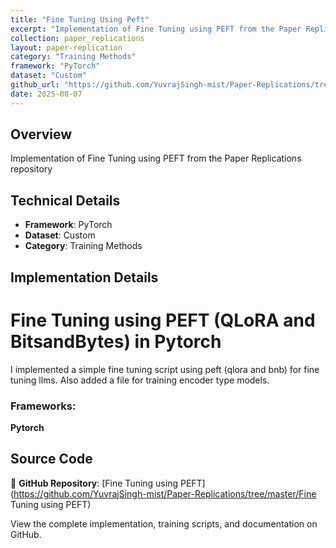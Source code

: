 ```yaml
---
title: "Fine Tuning Using Peft"
excerpt: "Implementation of Fine Tuning using PEFT from the Paper Replications repository"
collection: paper_replications
layout: paper-replication
category: "Training Methods"
framework: "PyTorch"
dataset: "Custom"
github_url: "https://github.com/YuvrajSingh-mist/Paper-Replications/tree/master/Fine Tuning using PEFT"
date: 2025-08-07
---
```


## Overview
Implementation of Fine Tuning using PEFT from the Paper Replications repository

## Technical Details
- **Framework**: PyTorch
- **Dataset**: Custom
- **Category**: Training Methods

## Implementation Details

# Fine Tuning using PEFT (QLoRA and BitsandBytes) in Pytorch

I implemented a simple fine tuning script using peft (qlora and bnb) for fine tuning llms.
Also added a file for training encoder type models.

### Frameworks:
**Pytorch**

## Source Code
📁 **GitHub Repository**: [Fine Tuning using PEFT](https://github.com/YuvrajSingh-mist/Paper-Replications/tree/master/Fine Tuning using PEFT)

View the complete implementation, training scripts, and documentation on GitHub.
